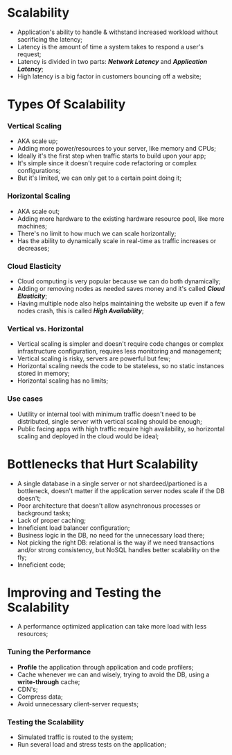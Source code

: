 # Scalability
- Application's ability to handle & withstand increased workload without sacrificing the latency;
- Latency is the amount of time a system takes to respond a user's request;
- Latency is divided in two parts: **_Network Latency_** and **_Application Latency_**;
- High latency is a big factor in customers bouncing off a website;

# Types Of Scalability
### Vertical Scaling
- AKA scale up;
- Adding more power/resources to your server, like memory and CPUs;
- Ideally it's the first step when traffic starts to build upon your app;
- It's simple since it doesn't require code refactoring or complex configurations;
- But it's limited, we can only get to a certain point doing it;

### Horizontal Scaling
- AKA scale out;
- Adding more hardware to the existing hardware resource pool, like more machines;
- There's no limit to how much we can scale horizontally;
- Has the ability to dynamically scale in real-time as traffic increases or decreases;

### Cloud Elasticity
- Cloud computing is very popular because we can do both dynamically;
- Adding or removing nodes as needed saves money and it's called **_Cloud Elasticity_**;
- Having multiple node also helps maintaining the website up even if a few nodes crash, this is called **_High Availability_**;

### Vertical vs. Horizontal
- Vertical scaling is simpler and doesn't require code changes or complex infrastructure configuration, requires less monitoring and management;
- Vertical scaling is risky, servers are powerful but few;
- Horizontal scaling needs the code to be stateless, so no static instances stored in memory;
- Horizontal scaling has no limits;

### Use cases
- Uutility or internal tool with minimum traffic doesn't need to be distributed, single server with vertical scaling should be enough;
- Public facing apps with high traffic require high availability, so horizontal scaling and deployed in the cloud would be ideal;

# Bottlenecks that Hurt Scalability
- A single database in a single server or not shardeed/partioned is a bottleneck, doesn't matter if the application server nodes scale if the DB doesn't;
- Poor architecture that doesn't allow asynchronous processes or background tasks;
- Lack of proper caching;
- Inneficient load balancer configuration;
- Business logic in the DB, no need for the unnecessary load there;
- Not picking the right DB: relational is the way if we need transactions and/or strong consistency, but NoSQL handles better scalability on the fly;
- Inneficient code;

# Improving and Testing the Scalability
- A performance optimized application can take more load with less resources;

### Tuning the Performance
- **Profile** the application through application and code profilers;
- Cache whenever we can and wisely, trying to avoid the DB, using a **write-through** cache;
- CDN's;
- Compress data;
- Avoid unnecessary client-server requests;

### Testing the Scalability
- Simulated traffic is routed to the system;
- Run several load and stress tests on the application;